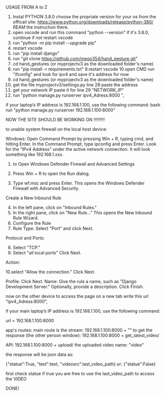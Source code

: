 USAGE FROM A to Z

1. Instal PYTHON 3.8.0
choose the propriate version for your os from the officail site: https://www.python.org/downloads/release/python-380/
REAM the instruction there.
2. open vscode and run this command "python --version" if it's  3.8.0, continue if not restart vscode
3. run "python -m pip install --upgrade pip"
4. restart vscode
5. run "pip install django"
6. run "git clone https://github.com/mego354/hand_gesture.git"
7. cd hand_gestures (or myprojectv3 as the downloaded folder's name)
8. run "pip install -r requirements.txt"
9.restart vscode
10.open CMD run "ifconfig" and look for ipv4 and save it's address for now 
11. cd hand_gestures (or myprojectv3 as the downloaded folder's name)
12. get the file myprojectv3/settings.py line 28 paste the address
13. get your network IP paste it for line 29 "NETWORK_IP"
11. run "python manage.py runserver ipv4_Adress:8000 ", 

if your laptop’s IP address is 192.168.1.100, use the following command:
bash
run "python manage.py runserver 192.168.1.100:8000"

NOW THE SITE SHOULD BE WORKING ON !!!!!!!!!

to unable system firewall on the local host device:


Windows:
Open Command Prompt by pressing Win + R, typing cmd, and hitting Enter.
In the Command Prompt, type ipconfig and press Enter.
Look for the "IPv4 Address" under the active network connection. It will look something like 192.168.1.xxx.



1. to Open Windows Defender Firewall and Advanced Settings

2. Press Win + R to open the Run dialog.
3. Type wf.msc and press Enter. This opens the Windows Defender Firewall with Advanced Security.

Create a New Inbound Rule

4. In the left pane, click on "Inbound Rules."
5. In the right pane, click on "New Rule..." This opens the New Inbound Rule Wizard.
6. Configure the Rule
7. Rule Type: Select "Port" and click Next.

Protocol and Ports:

8. Select "TCP."
9. Select "all local ports"
Click Next.

Action:

10.select "Allow the connection."
Click Next.

Profile:
Click Next.
Name:
Give the rule a name, such as "Django Development Server."
Optionally, provide a description.
Click Finish.

now on the other device to access the page
on a new tab write this url "ipv4_Adress:8000", 

if your main laptop’s IP address is 192.168.1.100, use the following command:

url =  192.168.1.100:8000

app's routes:
main route is the stream:  192.168.1.100:8000 + ""
to get the response (the other person window): 192.168.1.100:8000 + get_latest_video/
<!--                                                  -->

API: 192.168.1.100:8000 + upload/
the uploaded video name: "video" 

the response will be json data as:

{"statue":True, "text":text, "videosrc":last_video_path}
or:
{"statue":False}

first check statue if true you are free to use the last_video_path to access the VIDEO

DONE!